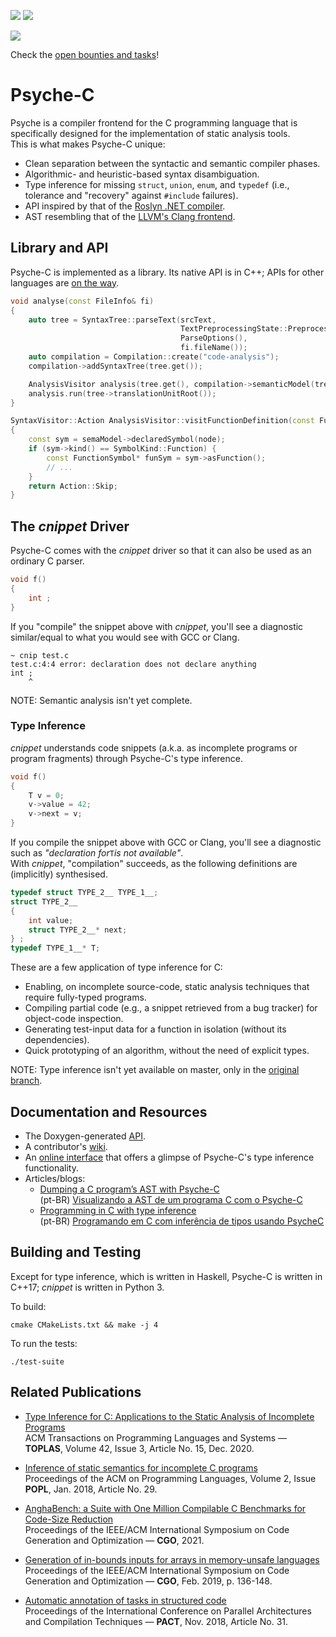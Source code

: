 ![](https://github.com/ltcmelo/psychec/workflows/build/badge.svg)
![](https://github.com/ltcmelo/psychec/workflows/test-suite/badge.svg)

![](https://docs.google.com/drawings/d/e/2PACX-1vT-pCvcuO4U63ERkXWfBzOfVKwMQ_kh-ntzANYyNrnkt8FUV2wRHd5fN6snq33u5hWmnNQR3E3glsnH/pub?w=375&h=150)

Check the [open bounties and tasks](https://docs.google.com/document/d/1_xVLVXnrEJKGOXcJcy78NqdK2vnmIiJO33iOY7xaSGQ/edit?usp=sharing)!

# Psyche-C

Psyche is a compiler frontend for the C programming language that is specifically designed for the implementation of static analysis tools.  
This is what makes Psyche-C unique:

- Clean separation between the syntactic and semantic compiler phases.
- Algorithmic- and heuristic-based syntax disambiguation.
- Type inference for missing `struct`, `union`, `enum`, and `typedef` (i.e., tolerance and "recovery" against `#include` failures).
- API inspired by that of the [Roslyn .NET compiler](https://github.com/dotnet/roslyn).
- AST resembling that of the [LLVM's Clang frontend](https://clang.llvm.org/).

## Library and API

Psyche-C is implemented as a library. Its native API is in C++; APIs for other languages are [on the way](https://github.com/ltcmelo/psychec/issues/112).

```cpp
void analyse(const FileInfo& fi)
{
    auto tree = SyntaxTree::parseText(srcText,
                                      TextPreprocessingState::Preprocessed,
                                      ParseOptions(),
                                      fi.fileName());
    auto compilation = Compilation::create("code-analysis");
    compilation->addSyntaxTree(tree.get());

    AnalysisVisitor analysis(tree.get(), compilation->semanticModel(tree.get()));
    analysis.run(tree->translationUnitRoot());
}
```

```cpp
SyntaxVisitor::Action AnalysisVisitor::visitFunctionDefinition(const FunctionDefinitionSyntax* node) override
{
    const sym = semaModel->declaredSymbol(node);
    if (sym->kind() == SymbolKind::Function) {
        const FunctionSymbol* funSym = sym->asFunction();
        // ...
    }
    return Action::Skip;
}

```


## The *cnippet* Driver

Psyche-C comes with the *cnippet* driver so that it can also be used as an ordinary C parser.


```c
void f()
{
    int ;
}
```

If you "compile" the snippet above with *cnippet*, you'll see a diagnostic similar/equal to what you would see with GCC or Clang.

```
~ cnip test.c
test.c:4:4 error: declaration does not declare anything
int ;
    ^
```

NOTE: Semantic analysis isn't yet complete.

### Type Inference

*cnippet* understands code snippets (a.k.a. as incomplete programs or program fragments) through Psyche-C's type inference. 

```c
void f()
{
    T v = 0;
    v->value = 42;
    v->next = v;
}
```

If you compile the snippet above with GCC or Clang, you'll see a diagnostic such as _"declaration for_`T`_is not available"_.  
With *cnippet*, "compilation" succeeds, as the following definitions are (implicitly) synthesised.

```c
typedef struct TYPE_2__ TYPE_1__;
struct TYPE_2__ 
{
    int value;
    struct TYPE_2__* next;
} ;
typedef TYPE_1__* T;
```

These are a few application of type inference for C:

- Enabling, on incomplete source-code, static analysis techniques that require fully-typed programs.
- Compiling partial code (e.g., a snippet retrieved from a bug tracker) for object-code inspection.
- Generating test-input data for a function in isolation (without its dependencies).
- Quick prototyping of an algorithm, without the need of explicit types.

NOTE: Type inference isn't yet available on master, only in the [original branch](https://github.com/ltcmelo/psychec/tree/original).

## Documentation and Resources

- The Doxygen-generated [API](https://ltcmelo.github.io/psychec/api-docs/html/index.html).
- A contributor's [wiki](https://github.com/ltcmelo/psychec/wiki).
- An [online interface](http://cuda.dcc.ufmg.br/psyche-c/) that offers a glimpse of Psyche-C's type inference functionality.
- Articles/blogs:
  - [Dumping a C program’s AST with Psyche-C](https://ltcmelo.github.io/psychec/2021/03/03/c-ast-dump-psyche.html)  
    (pt-BR) [Visualizando a AST de um programa C com o Psyche-C](https://www.embarcados.com.br/visualizando-a-ast-psyche-c/)
  - [Programming in C with type inference](https://www.codeproject.com/Articles/1238603/Programming-in-C-with-Type-Inference)  
    (pt-BR) [Programando em C com inferência de tipos usando PsycheC](https://www.embarcados.com.br/inferencia-de-tipos-em-c-usando-psychec/)

## Building and Testing

Except for type inference, which is written in Haskell, Psyche-C is written in C++17; *cnippet* is written in Python 3.

To build:

    cmake CMakeLists.txt && make -j 4

To run the tests:

    ./test-suite

## Related Publications

- [Type Inference for C: Applications to the Static Analysis of Incomplete Programs](https://dl.acm.org/doi/10.1145/3421472)<br/>
ACM Transactions on Programming Languages and Systems — **TOPLAS**, Volume 42, Issue 3, Article No. 15, Dec. 2020.

- [Inference of static semantics for incomplete C programs](https://dl.acm.org/doi/10.1145/3158117)<br/>
Proceedings of the ACM on Programming Languages, Volume 2, Issue **POPL**, Jan. 2018, Article No. 29.

- [AnghaBench: a Suite with One Million Compilable C Benchmarks for Code-Size Reduction](https://conf.researchr.org/info/cgo-2021/accepted-papers)<br/>
Proceedings of the IEEE/ACM International Symposium on Code Generation and Optimization — **CGO**, 2021.

- [Generation of in-bounds inputs for arrays in memory-unsafe languages](https://dl.acm.org/citation.cfm?id=3314890)<br/>
Proceedings of the IEEE/ACM International Symposium on Code Generation and Optimization — **CGO**, Feb. 2019, p. 136-148.

- [Automatic annotation of tasks in structured code](https://dl.acm.org/citation.cfm?id=3243200)<br/>
Proceedings of the International Conference on Parallel Architectures and Compilation Techniques — **PACT**, Nov. 2018, Article No. 31.
